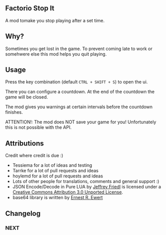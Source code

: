 Factorio Stop It
------------------

A mod tomake you stop playing after a set time.

## Why?

Sometimes you get lost in the game.
To prevent coming late to work or somehwere else this mod helps you quit playing.

## Usage

Press the key combination (default `CTRL + SHIFT + S`) to open the ui.

There you can configure a countdown. At the end of the countdown the game will be closed.

The mod gives you warnings at certain intervals before the countdown finishes.

ATTENTION!: The mod does NOT save your game for you! Unfortunately this is not possible with the API.

## Attributions
Credit where credit is due :)

* Tessiema for a lot of ideas and testing
* Tarrke for a lot of pull requests and ideas
* hoylemd for a lot of pull requests and ideas
* Lots of other people for translations, comments and general support :)
* JSON Encode/Decode in Pure LUA by [Jeffrey Friedl](http://regex.info/blog/lua/json) is licensed under a [Creative Commons Attribution 3.0 Unported License](http://creativecommons.org/licenses/by/3.0/deed.en_US).
* base64 library is written by [Ernest R. Ewert](https://github.com/ErnieE5/ee5_base64)

## Changelog

### NEXT
